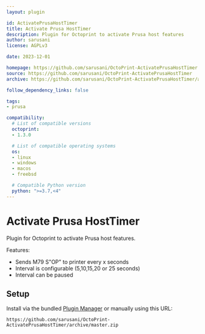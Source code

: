 ```yaml
---
layout: plugin

id: ActivatePrusaHostTimer
title: Activate Prusa HostTimer
description: Plugin for Octoprint to activate Prusa host features
author: sarusani
license: AGPLv3

date: 2023-12-01

homepage: https://github.com/sarusani/OctoPrint-ActivatePrusaHostTimer
source: https://github.com/sarusani/OctoPrint-ActivatePrusaHostTimer
archive: https://github.com/sarusani/OctoPrint-ActivatePrusaHostTimer/archive/master.zip

follow_dependency_links: false

tags:
- prusa

compatibility:
  # List of compatible versions
  octoprint:
  - 1.3.0

  # List of compatible operating systems
  os:
  - linux
  - windows
  - macos
  - freebsd

  # Compatible Python version
  python: ">=3.7,<4"
---
```


# Activate Prusa HostTimer

Plugin for Octoprint to activate Prusa host features.

Features:
- Sends M79 S"OP" to printer every x seconds
- Interval is configurable (5,10,15,20 or 25 seconds)
- Interval can be paused

## Setup

Install via the bundled [Plugin Manager](https://github.com/foosel/OctoPrint/wiki/Plugin:-Plugin-Manager)
or manually using this URL:

    https://github.com/sarusani/OctoPrint-ActivatePrusaHostTimer/archive/master.zip
